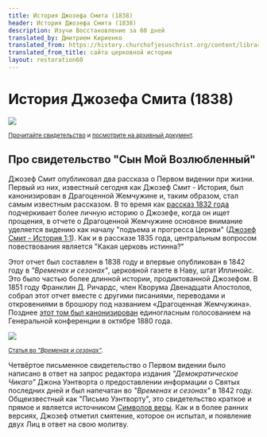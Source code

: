 ```yaml
---
title: История Джозефа Смита (1838)
header: История Джозефа Смита (1838)
description: Изучи Восстановление за 60 дней
translated_by: Дмитрием Кириенко
translated_from: https://history.churchofjesuschrist.org/content/library/joseph-smith-history-1838?lang=eng
translated_from_title: сайта церковной истории
layout: restoration60
---
```


# История Джозефа Смита (1838)

![](https://assets.ldscdn.org/96/f6/96f66209ad31b1f6f5c4ce673b539ac40a18f329/5c8d2149db27b08d75ca17093977b7f016dc945b.jpeg)

<small>[Прочитайте свидетельство](https://www.churchofjesuschrist.org/study/scriptures/pgp/js-h/1.5-20?lang=rus#4) и [посмотрите на архивный документ](https://catalog.churchofjesuschrist.org/assets?id=777118c9-9529-4cb1-823d-36833959ec1f&crate=0&index=0&lang=eng).</small>

## Про свидетельство "Сын Мой Возлюбленный"

Джозеф Смит опубликовал два рассказа о Первом видении при жизни. Первый из них, известный сегодня как Джозеф Смит - История, был канонизирован в Драгоценной Жемчужине и, таким образом, стал самым известным рассказом. В то время как [рассказ 1832 года](https://www.churchofjesuschrist.org/study/manual/first-vision-accounts/1832-account?lang=rus) подчеркивает более личную историю о Джозефе, когда он ищет прощения, в отчете о Драгоценной Жемчужине основное внимание уделяется видению как началу "подъема и прогресса Церкви" ([Джозеф Смит - История 1:1](https://www.churchofjesuschrist.org/study/scriptures/pgp/js-h/1.1-1?lang=rus#1)). Как и в рассказе 1835 года, центральным вопросом повествования является "Какая церковь истинна?"

Этот отчет был составлен в 1838 году и впервые опубликован в 1842 году в _"Временах и сезонах"_, церковной газете в Наву, штат Иллинойс. Это было частью более длинной истории, продиктованной Джозефом. В 1851 году Франклин Д. Ричардс, член Кворума Двенадцати Апостолов, собрал этот отчет вместе с другими писаниями, переводами и откровениями в брошюру под названием «Драгоценная Жемчужина». Позднее [этот том был канонизирован](https://www.churchofjesuschrist.org/study/scriptures/pgp?lang=rus) единогласным голосованием на Генеральной конференции в октябре 1880 года.

![](https://assets.ldscdn.org/fc/8a/fc8a90f909b0140203735125862ab2df58d296b5/times_and_seasons.jpeg)

<small>[Статья во _"Временах и сезонах"_](https://catalog.churchofjesuschrist.org/assets?id=f327c95d-f2b8-447b-8342-5ac930825a64&crate=0&index=3&lang=eng).</small>

Четвёртое письменное свидетельство о Первом видении было написано в ответ на запрос редактора издания _"Демократическое Чикаго"_ Джона Уэнтворта о предоставлении информации о Святых последних дней и был напечатан во _"Временах и сезонах"_ в 1842 году. Общеизвестный как "Письмо Уэнтворту", это свидетельство краткое и прямое и является источником [Символов веры](https://www.churchofjesuschrist.org/study/scriptures/pgp/a-of-f/1?lang=rus). Как и в более ранних версиях, Джозеф отметил смятение, которое он испытал, и появление двух Лиц в ответ на свою молитву.